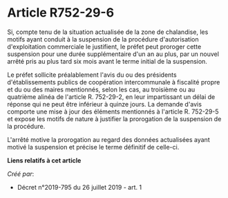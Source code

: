 # Article R752-29-6

Si, compte tenu de la situation actualisée de la zone de chalandise, les motifs ayant conduit à la suspension de la procédure
d'autorisation d'exploitation commerciale le justifient, le préfet peut proroger cette suspension pour une durée
supplémentaire d'un an au plus, par un nouvel arrêté pris au plus tard six mois avant le terme initial de la suspension.

Le préfet sollicite préalablement l'avis du ou des présidents d'établissements publics de coopération intercommunale à
fiscalité propre et du ou des maires mentionnés, selon les cas, au troisième ou au quatrième alinéa de l'article R. 752-29-2,
en leur impartissant un délai de réponse qui ne peut être inférieur à quinze jours. La demande d'avis comporte une mise à
jour des éléments mentionnés à l'article R. 752-29-5 et expose les motifs de nature à justifier la prorogation de la
suspension de la procédure.

L'arrêté motive la prorogation au regard des données actualisées ayant motivé la suspension et précise le terme définitif de
celle-ci.

**Liens relatifs à cet article**

_Créé par_:

  - Décret n°2019-795 du 26 juillet 2019 - art. 1
